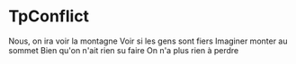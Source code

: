# TpConflict
Nous, on ira voir la montagne
Voir si les gens sont fiers
Imaginer monter au sommet
Bien qu'on n'ait rien su faire
On n'a plus rien à perdre

